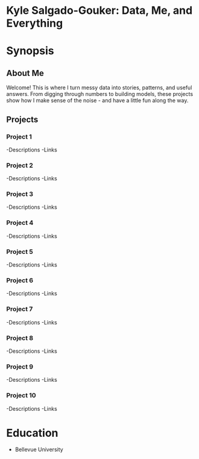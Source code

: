 # Kyle Salgado-Gouker: Data, Me, and Everything

# Synopsis
## About Me
Welcome! This is where I turn messy data into stories, patterns, and useful answers. From digging through numbers to building models, these projects show how I make sense of the noise - and have a little fun along the way.

## Projects
### Project 1
-Descriptions
-Links
### Project 2
-Descriptions
-Links
### Project 3
-Descriptions
-Links
### Project 4
-Descriptions
-Links
### Project 5
-Descriptions
-Links
### Project 6
-Descriptions
-Links
### Project 7
-Descriptions
-Links
### Project 8
-Descriptions
-Links
### Project 9
-Descriptions
-Links
### Project 10
-Descriptions
-Links

# Education
- Bellevue University

